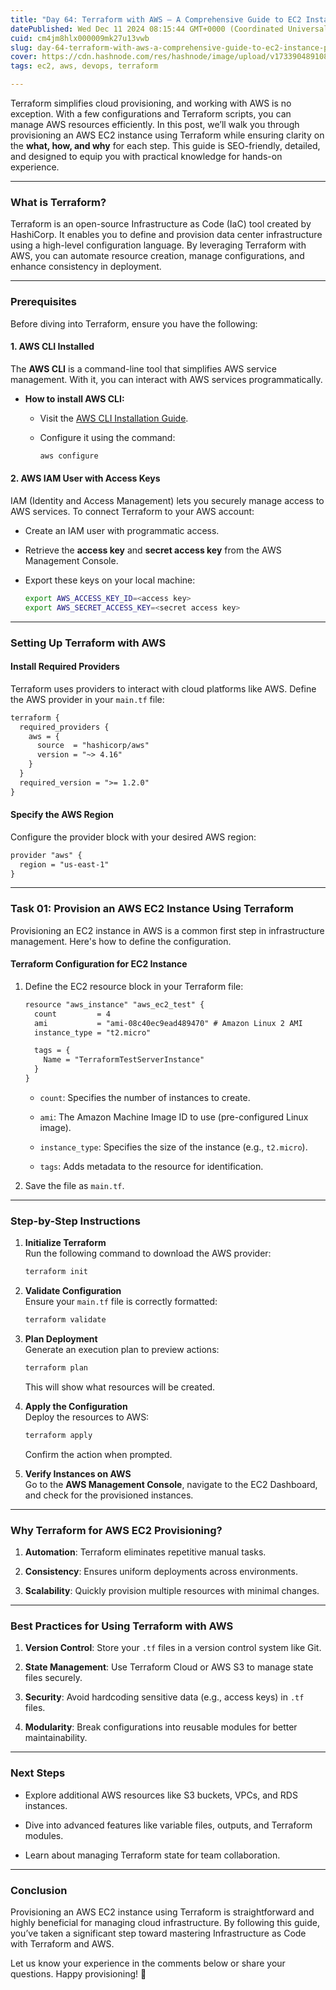 ```yaml
---
title: "Day 64: Terraform with AWS – A Comprehensive Guide to EC2 Instance Provisioning"
datePublished: Wed Dec 11 2024 08:15:44 GMT+0000 (Coordinated Universal Time)
cuid: cm4jm8hlx000009mk27u13vwb
slug: day-64-terraform-with-aws-a-comprehensive-guide-to-ec2-instance-provisioning
cover: https://cdn.hashnode.com/res/hashnode/image/upload/v1733904891083/344529c3-d468-476b-8e6c-d1544d701c29.webp
tags: ec2, aws, devops, terraform

---
```


Terraform simplifies cloud provisioning, and working with AWS is no exception. With a few configurations and Terraform scripts, you can manage AWS resources efficiently. In this post, we’ll walk you through provisioning an AWS EC2 instance using Terraform while ensuring clarity on the **what, how, and why** for each step. This guide is SEO-friendly, detailed, and designed to equip you with practical knowledge for hands-on experience.

---

### **What is Terraform?**

Terraform is an open-source Infrastructure as Code (IaC) tool created by HashiCorp. It enables you to define and provision data center infrastructure using a high-level configuration language. By leveraging Terraform with AWS, you can automate resource creation, manage configurations, and enhance consistency in deployment.

---

### **Prerequisites**

Before diving into Terraform, ensure you have the following:

#### **1\. AWS CLI Installed**

The **AWS CLI** is a command-line tool that simplifies AWS service management. With it, you can interact with AWS services programmatically.

* **How to install AWS CLI:**
    
    * Visit the [AWS CLI Installation Guide](https://docs.aws.amazon.com/cli/latest/userguide/install-cliv2.html).
        
    * Configure it using the command:
        
        ```bash
        aws configure
        ```
        

#### **2\. AWS IAM User with Access Keys**

IAM (Identity and Access Management) lets you securely manage access to AWS services. To connect Terraform to your AWS account:

* Create an IAM user with programmatic access.
    
* Retrieve the **access key** and **secret access key** from the AWS Management Console.
    
* Export these keys on your local machine:
    
    ```bash
    export AWS_ACCESS_KEY_ID=<access key>
    export AWS_SECRET_ACCESS_KEY=<secret access key>
    ```
    

---

### **Setting Up Terraform with AWS**

#### **Install Required Providers**

Terraform uses providers to interact with cloud platforms like AWS. Define the AWS provider in your `main.tf` file:

```xml
terraform {
  required_providers {
    aws = {
      source  = "hashicorp/aws"
      version = "~> 4.16"
    }
  }
  required_version = ">= 1.2.0"
}
```

#### **Specify the AWS Region**

Configure the provider block with your desired AWS region:

```xml
provider "aws" {
  region = "us-east-1"
}
```

---

### **Task 01: Provision an AWS EC2 Instance Using Terraform**

Provisioning an EC2 instance in AWS is a common first step in infrastructure management. Here's how to define the configuration.

#### **Terraform Configuration for EC2 Instance**

1. Define the EC2 resource block in your Terraform file:
    
    ```xml
    resource "aws_instance" "aws_ec2_test" {
      count         = 4
      ami           = "ami-08c40ec9ead489470" # Amazon Linux 2 AMI
      instance_type = "t2.micro"
    
      tags = {
        Name = "TerraformTestServerInstance"
      }
    }
    ```
    
    * `count`: Specifies the number of instances to create.
        
    * `ami`: The Amazon Machine Image ID to use (pre-configured Linux image).
        
    * `instance_type`: Specifies the size of the instance (e.g., `t2.micro`).
        
    * `tags`: Adds metadata to the resource for identification.
        
2. Save the file as `main.tf`.
    

---

### **Step-by-Step Instructions**

1. **Initialize Terraform**  
    Run the following command to download the AWS provider:
    
    ```bash
    terraform init
    ```
    
2. **Validate Configuration**  
    Ensure your `main.tf` file is correctly formatted:
    
    ```bash
    terraform validate
    ```
    
3. **Plan Deployment**  
    Generate an execution plan to preview actions:
    
    ```bash
    terraform plan
    ```
    
    This will show what resources will be created.
    
4. **Apply the Configuration**  
    Deploy the resources to AWS:
    
    ```bash
    terraform apply
    ```
    
    Confirm the action when prompted.
    
5. **Verify Instances on AWS**  
    Go to the **AWS Management Console**, navigate to the EC2 Dashboard, and check for the provisioned instances.
    

---

### **Why Terraform for AWS EC2 Provisioning?**

1. **Automation**: Terraform eliminates repetitive manual tasks.
    
2. **Consistency**: Ensures uniform deployments across environments.
    
3. **Scalability**: Quickly provision multiple resources with minimal changes.
    

---

### **Best Practices for Using Terraform with AWS**

1. **Version Control**: Store your `.tf` files in a version control system like Git.
    
2. **State Management**: Use Terraform Cloud or AWS S3 to manage state files securely.
    
3. **Security**: Avoid hardcoding sensitive data (e.g., access keys) in `.tf` files.
    
4. **Modularity**: Break configurations into reusable modules for better maintainability.
    

---

### **Next Steps**

* Explore additional AWS resources like S3 buckets, VPCs, and RDS instances.
    
* Dive into advanced features like variable files, outputs, and Terraform modules.
    
* Learn about managing Terraform state for team collaboration.
    

---

### **Conclusion**

Provisioning an AWS EC2 instance using Terraform is straightforward and highly beneficial for managing cloud infrastructure. By following this guide, you’ve taken a significant step toward mastering Infrastructure as Code with Terraform and AWS.

Let us know your experience in the comments below or share your questions. Happy provisioning! 🚀